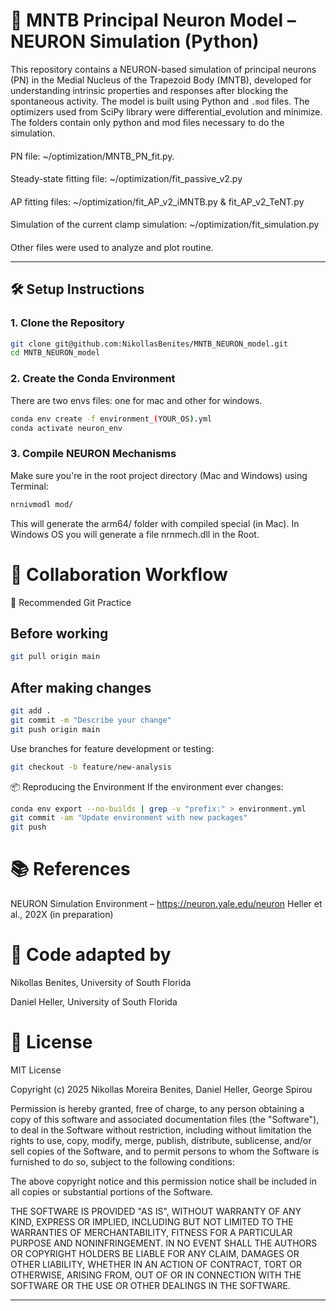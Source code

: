 # 🧠 MNTB Principal Neuron Model – NEURON Simulation (Python)

This repository contains a NEURON-based simulation of principal neurons (PN) in the 
Medial Nucleus of the Trapezoid Body (MNTB), developed for understanding intrinsic properties 
and responses after blocking the spontaneous activity. The model is built using Python and `.mod` files.
The optimizers used from SciPy library were differential_evolution and minimize. The folders contain only
python and mod files necessary to do the simulation. 
####
PN file: ~/optimization/MNTB_PN_fit.py.
####
Steady-state fitting file: ~/optimization/fit_passive_v2.py
####
AP fitting files: ~/optimization/fit_AP_v2_iMNTB.py & fit_AP_v2_TeNT.py
####
Simulation of the current clamp simulation: ~/optimization/fit_simulation.py
####
Other files were used to analyze and plot routine. 

---
## 🛠 Setup Instructions

### 1. Clone the Repository

```bash
git clone git@github.com:NikollasBenites/MNTB_NEURON_model.git
cd MNTB_NEURON_model
```
### 2. Create the Conda Environment

There are two envs files: one for mac and other for windows.

``` bash
conda env create -f environment_(YOUR_OS).yml
conda activate neuron_env
```
### 3. Compile NEURON Mechanisms

Make sure you're in the root project directory (Mac and Windows) using Terminal:

```bash
nrnivmodl mod/
```
This will generate the arm64/ folder with compiled special (in Mac).
In Windows OS you will generate a file nrnmech.dll in the Root.


# 👥 Collaboration Workflow
🧪 Recommended Git Practice
## Before working
```bash
git pull origin main
```
## After making changes
```bash
git add .
git commit -m "Describe your change"
git push origin main
```
Use branches for feature development or testing:
```bash
git checkout -b feature/new-analysis
```

📦 Reproducing the Environment
If the environment ever changes:
``` bash
conda env export --no-builds | grep -v "prefix:" > environment.yml
git commit -am "Update environment with new packages"
git push
```

# 📚 References
NEURON Simulation Environment – https://neuron.yale.edu/neuron
Heller et al., 202X (in preparation)

# 👤 Code adapted by
Nikollas Benites, University of South Florida

Daniel Heller, University of South Florida

# 📝 License

MIT License

Copyright (c) 2025 Nikollas Moreira Benites, Daniel Heller, George Spirou

Permission is hereby granted, free of charge, to any person obtaining a copy
of this software and associated documentation files (the "Software"), to deal
in the Software without restriction, including without limitation the rights
to use, copy, modify, merge, publish, distribute, sublicense, and/or sell
copies of the Software, and to permit persons to whom the Software is
furnished to do so, subject to the following conditions:

The above copyright notice and this permission notice shall be included in all
copies or substantial portions of the Software.

THE SOFTWARE IS PROVIDED "AS IS", WITHOUT WARRANTY OF ANY KIND, EXPRESS OR
IMPLIED, INCLUDING BUT NOT LIMITED TO THE WARRANTIES OF MERCHANTABILITY,
FITNESS FOR A PARTICULAR PURPOSE AND NONINFRINGEMENT. IN NO EVENT SHALL THE
AUTHORS OR COPYRIGHT HOLDERS BE LIABLE FOR ANY CLAIM, DAMAGES OR OTHER
LIABILITY, WHETHER IN AN ACTION OF CONTRACT, TORT OR OTHERWISE, ARISING FROM,
OUT OF OR IN CONNECTION WITH THE SOFTWARE OR THE USE OR OTHER DEALINGS IN THE
SOFTWARE.

---

